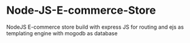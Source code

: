 # Node-JS-E-commerce-Store
NodeJS E-commerce store build with express JS for routing and ejs as templating engine with mogodb as database
